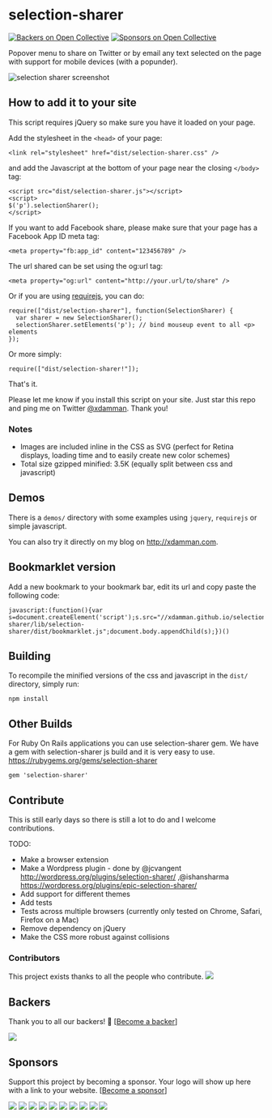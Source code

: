 # selection-sharer
[![Backers on Open Collective](https://opencollective.com/selection-sharer-192/backers/badge.svg)](#backers)
 [![Sponsors on Open Collective](https://opencollective.com/selection-sharer-192/sponsors/badge.svg)](#sponsors) 

Popover menu to share on Twitter or by email any text selected on the page with support for mobile devices (with a popunder).

![selection sharer screenshot](http://f.cl.ly/items/282u1E2K0C2K0i1W3P0G/selection-sharer-screenshot.png)
    
## How to add it to your site

This script requires jQuery so make sure you have it loaded on your page.

Add the stylesheet in the `<head>` of your page:

    <link rel="stylesheet" href="dist/selection-sharer.css" />
    
and add the Javascript at the bottom of your page near the closing `</body>` tag:

    <script src="dist/selection-sharer.js"></script>
    <script>
    $('p').selectionSharer();
	</script>

If you want to add Facebook share, please make sure that your page has a Facebook App ID meta tag:
    
    <meta property="fb:app_id" content="123456789" />

The url shared can be set using the og:url tag:

    <meta property="og:url" content="http://your.url/to/share" />


Or if you are using [requirejs](http://requirejs.org), you can do:


    require(["dist/selection-sharer"], function(SelectionSharer) {
      var sharer = new SelectionSharer();
      selectionSharer.setElements('p'); // bind mouseup event to all <p> elements
    });

Or more simply:

    require(["dist/selection-sharer!"]);


That's it. 

Please let me know if you install this script on your site. Just star this repo and ping me on Twitter [@xdamman](https://twitter.com/intent/tweet?status=%40xdamman%20Thanks%20for%20http%3A%2F%2Fxdamman.github.io%2Fselection-sharer%20-%20It%20looks%20great%20on%20my%20site:%20). Thank you!

### Notes 

- Images are included inline in the CSS as SVG (perfect for Retina displays, loading time and to easily create new color schemes)
- Total size gzipped minified: 3.5K (equally split between css and javascript)

## Demos

There is a `demos/` directory with some examples using `jquery`, `requirejs` or simple javascript. 

You can also try it directly on my blog on http://xdamman.com.


## Bookmarklet version

Add a new bookmark to your bookmark bar, edit its url and copy paste the following code:

    javascript:(function(){var s=document.createElement('script');s.src="//xdamman.github.io/selection-sharer/lib/selection-sharer/dist/bookmarklet.js";document.body.appendChild(s);})()


## Building

To recompile the minified versions of the css and javascript in the `dist/` directory, simply run:

    npm install

## Other Builds
For Ruby On Rails applications you can use selection-sharer gem. We have a gem with selection-sharer js build and it is very easy to use.
https://rubygems.org/gems/selection-sharer

	gem 'selection-sharer'

## Contribute

This is still early days so there is still a lot to do and I welcome contributions. 

TODO:

- Make a browser extension
- Make a Wordpress plugin - done by @jcvangent http://wordpress.org/plugins/selection-sharer/ ,@ishansharma https://wordpress.org/plugins/epic-selection-sharer/
- Add support for different themes
- Add tests
- Tests across multiple browsers (currently only tested on Chrome, Safari, Firefox on a Mac)
- Remove dependency on jQuery
- Make the CSS more robust against collisions

### Contributors

This project exists thanks to all the people who contribute. 
<a href="https://github.com/xdamman/selection-sharer/graphs/contributors"><img src="https://opencollective.com/selection-sharer-192/contributors.svg?width=890&button=false" /></a>


## Backers

Thank you to all our backers! 🙏 [[Become a backer](https://opencollective.com/selection-sharer-192#backer)]

<a href="https://opencollective.com/selection-sharer-192#backers" target="_blank"><img src="https://opencollective.com/selection-sharer-192/backers.svg?width=890"></a>


## Sponsors

Support this project by becoming a sponsor. Your logo will show up here with a link to your website. [[Become a sponsor](https://opencollective.com/selection-sharer-192#sponsor)]

<a href="https://opencollective.com/selection-sharer-192/sponsor/0/website" target="_blank"><img src="https://opencollective.com/selection-sharer-192/sponsor/0/avatar.svg"></a>
<a href="https://opencollective.com/selection-sharer-192/sponsor/1/website" target="_blank"><img src="https://opencollective.com/selection-sharer-192/sponsor/1/avatar.svg"></a>
<a href="https://opencollective.com/selection-sharer-192/sponsor/2/website" target="_blank"><img src="https://opencollective.com/selection-sharer-192/sponsor/2/avatar.svg"></a>
<a href="https://opencollective.com/selection-sharer-192/sponsor/3/website" target="_blank"><img src="https://opencollective.com/selection-sharer-192/sponsor/3/avatar.svg"></a>
<a href="https://opencollective.com/selection-sharer-192/sponsor/4/website" target="_blank"><img src="https://opencollective.com/selection-sharer-192/sponsor/4/avatar.svg"></a>
<a href="https://opencollective.com/selection-sharer-192/sponsor/5/website" target="_blank"><img src="https://opencollective.com/selection-sharer-192/sponsor/5/avatar.svg"></a>
<a href="https://opencollective.com/selection-sharer-192/sponsor/6/website" target="_blank"><img src="https://opencollective.com/selection-sharer-192/sponsor/6/avatar.svg"></a>
<a href="https://opencollective.com/selection-sharer-192/sponsor/7/website" target="_blank"><img src="https://opencollective.com/selection-sharer-192/sponsor/7/avatar.svg"></a>
<a href="https://opencollective.com/selection-sharer-192/sponsor/8/website" target="_blank"><img src="https://opencollective.com/selection-sharer-192/sponsor/8/avatar.svg"></a>
<a href="https://opencollective.com/selection-sharer-192/sponsor/9/website" target="_blank"><img src="https://opencollective.com/selection-sharer-192/sponsor/9/avatar.svg"></a>


